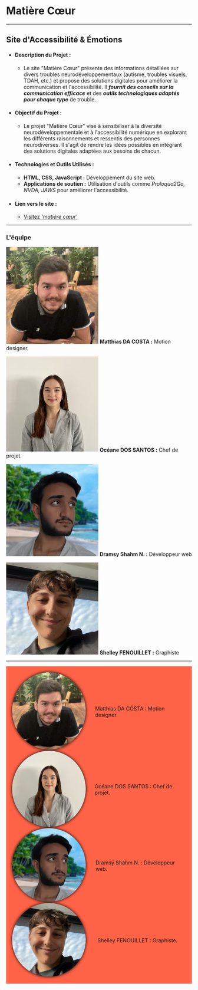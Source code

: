 
# Matière Cœur

---

## Site d'Accessibilité & Émotions

- #### **Description du Projet :**
    - Le site "Matière Cœur" présente des informations détaillées sur divers troubles neurodéveloppementaux (autisme, troubles visuels, TDAH, etc.) et propose des solutions digitales pour améliorer la communication et l'accessibilité. Il ***fournit des conseils sur la communication efficace*** et des ***outils technologiques adaptés pour chaque type*** de trouble.
    
- #### **Objectif du Projet :**
    - Le projet "Matière Cœur" vise à sensibiliser à la diversité neurodéveloppementale et à l'accessibilité numérique en explorant les différents raisonnements et ressentis des personnes neurodiverses. Il s'agit de rendre les idées possibles en intégrant des solutions digitales adaptées aux besoins de chacun.

- #### **Technologies et Outils Utilisés :**
    - **HTML, CSS, JavaScript :** Développement du site web.
    - **Applications de soutien :** Utilisation d'outils comme *Proloquo2Go, NVDA, JAWS* pour améliorer l'accessibilité.

- #### **Lien vers le site :**  
    - [Visitez *'matière cœur'*](https://cosmo-vibe.github.io/matiere-coeur/)  

---

### L'équipe

[<img src="./assets/img/pictures/da-costa-picture.jpg" width="250"/>](./assets/img/pictures/da-costa-picture.jpg) **Matthias DA COSTA :** Motion designer.

[<img src="./assets/img/pictures/dos-santos-picture.jpg" width="250"/>](./assets/img/pictures/dos-santos-picture.jpg) **Océane DOS SANTOS :** Chef de projet.

[<img src="./assets/img/pictures/dramsy-picture.jpg" width="250"/>](./assets/img/pictures/dramsy-picture.jpg) **Dramsy Shahm N. :** Développeur web

[<img src="./assets/img/pictures/shelley-picture.jpg" width="250"/>](./assets/img/pictures/shelley-picture.jpg) **Shelley FENOUILLET :** Graphiste

---

<div style="display: flex; justify-content: space-between; flex-direction: column; background-color: tomato; padding: 1rem">
<div style="display: flex; align-items: center;">
<a href="url"><img src="./assets/img/pictures/da-costa-picture.jpg" height="auto" width="200" style="border-radius:50%; filter: drop-shadow(0 0 0.25rem black); margin-right: 2rem;"></a> Matthias DA COSTA : Motion designer.</div>
<div style="display: flex; align-items: center;">
<a href="url"><img src="./assets/img/pictures/dos-santos-picture.jpg" height="auto" width="200" style="border-radius:50%; filter: drop-shadow(0 0 0.25rem black); margin-right: 2rem;"></a> Océane DOS SANTOS : Chef de projet.</div>
<div style="display: flex; align-items: center;">
<a href="url"><img src="./assets/img/pictures/dramsy-picture.jpg" height="auto" width="200" style="border-radius:50%; filter: drop-shadow(0 0 0.25rem black); margin-right: 2rem;"></a> Dramsy Shahm N. : Développeur web.</div>
<div style="display: flex; align-items: center;">
<a href="url"><img src="./assets/img/pictures/shelley-picture.jpg" height="auto" width="200" style="border-radius:50%; filter: drop-shadow(0 0 0.25rem black); margin-right: 2rem;"></a> Shelley FENOUILLET : Graphiste.</div>
</div>

